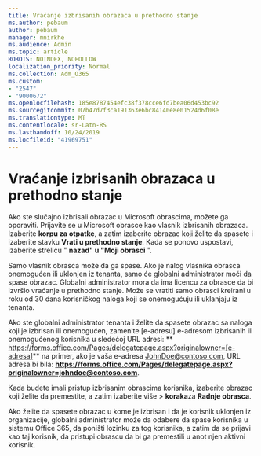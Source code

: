 ```yaml
---
title: Vraćanje izbrisanih obrazaca u prethodno stanje
ms.author: pebaum
author: pebaum
manager: mnirkhe
ms.audience: Admin
ms.topic: article
ROBOTS: NOINDEX, NOFOLLOW
localization_priority: Normal
ms.collection: Adm_O365
ms.custom:
- "2547"
- "9000672"
ms.openlocfilehash: 185e8787454efc38f378cce6fd7bea06d453bc92
ms.sourcegitcommit: 07b47d7f3ca191363e6bc84140e8e01524d6f08e
ms.translationtype: MT
ms.contentlocale: sr-Latn-RS
ms.lasthandoff: 10/24/2019
ms.locfileid: "41969751"
---
```

# <a name="restore-a-deleted-form"></a>Vraćanje izbrisanih obrazaca u prethodno stanje

Ako ste slučajno izbrisali obrazac u Microsoft obrascima, možete ga oporaviti. Prijavite se u Microsoft obrasce kao vlasnik izbrisanih obrazaca. Izaberite **korpu za otpatke**, a zatim izaberite obrazac koji želite da spasete i izaberite stavku **Vrati u prethodno stanje**. Kada se ponovo uspostavi, izaberite strelicu " **nazad" u "Moji obrasci** ".

Samo vlasnik obrasca može da ga spase. Ako je nalog vlasnika obrasca onemogućen ili uklonjen iz tenanta, samo će globalni administrator moći da spase obrazac. Globalni administrator mora da ima licencu za obrasce da bi izvršio vraćanje u prethodno stanje. Može se vratiti samo obrasci kreirani u roku od 30 dana korisničkog naloga koji se onemogućuju ili uklanjaju iz tenanta.

Ako ste globalni administrator tenanta i želite da spasete obrazac sa naloga koji je izbrisan ili onemogućen, zamenite [e-adresu] e-adresom izbrisanih ili onemogućenog korisnika u sledećoj URL adresi: ** https://forms.office.com/Pages/delegatepage.aspx?originalowner=[e-adresa]** na primer, ako je vaša e-adresa JohnDoe@contoso.com, URL adresa bi bila: **https://forms.office.com/Pages/delegatepage.aspx?originalowner=johndoe@contoso.com**. 

Kada budete imali pristup izbrisanim obrascima korisnika, izaberite obrazac koji želite da premestite, a zatim izaberite više > **koraka**za **Radnje obrasca**.

Ako želite da spasete obrazac u kome je izbrisan i da je korisnik uklonjen iz organizacije, globalni administrator može da odabere da spase korisnika u sistemu Office 365, da poništi lozinku za tog korisnika, a zatim da se prijavi kao taj korisnik, da pristupi obrascu da bi ga premestili u anot njen aktivni korisnik. 